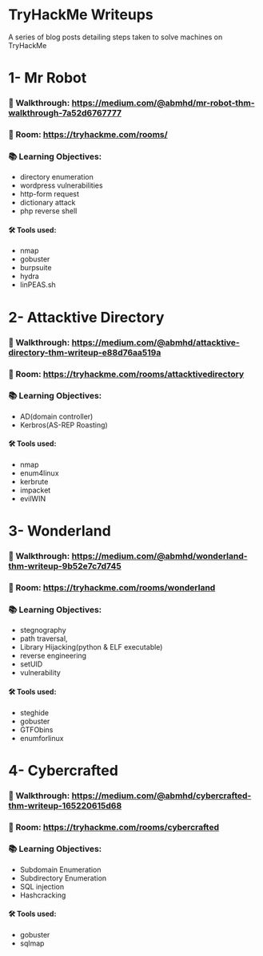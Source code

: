 # TryHackMe Writeups
A series of blog posts detailing steps taken to solve machines on TryHackMe


# 1- Mr Robot

### :walking:	Walkthrough: https://medium.com/@abmhd/mr-robot-thm-walkthrough-7a52d6767777

### :door: Room: https://tryhackme.com/rooms/

### :books: Learning Objectives:
- directory enumeration
- wordpress vulnerabilities
- http-form request
- dictionary attack
- php reverse shell



#### :hammer_and_wrench:	Tools used: 
- nmap
- gobuster
- burpsuite
- hydra
- linPEAS.sh


# 2- Attacktive Directory

### :walking:	Walkthrough: https://medium.com/@abmhd/attacktive-directory-thm-writeup-e88d76aa519a

### :door: Room: https://tryhackme.com/rooms/attacktivedirectory

### :books: Learning Objectives:

- AD(domain controller)
- Kerbros(AS-REP Roasting)

#### :hammer_and_wrench:	Tools used: 
- nmap 
- enum4linux
- kerbrute
- impacket
- evilWIN


# 3- Wonderland

### :walking:	Walkthrough: https://medium.com/@abmhd/wonderland-thm-writeup-9b52e7c7d745

### :door: Room: https://tryhackme.com/rooms/wonderland

### :books: Learning Objectives:

- stegnography
- path traversal,
- Library Hijacking(python & ELF executable) 
- reverse engineering 
- setUID 
- vulnerability

#### :hammer_and_wrench:	Tools used: 
- steghide
- gobuster
- GTFObins
- enumforlinux 


# 4- Cybercrafted

### :walking:	Walkthrough: https://medium.com/@abmhd/cybercrafted-thm-writeup-165220615d68

### :door: Room: https://tryhackme.com/rooms/cybercrafted



### :books: Learning Objectives:

- Subdomain Enumeration
- Subdirectory Enumeration
- SQL injection
- Hashcracking

#### :hammer_and_wrench:	Tools used: 
- gobuster 
- sqlmap
